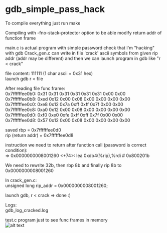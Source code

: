 # gdb_simple_pass_hack  

To compile everything just run make

Compiling with -fno-stack-protector option to be able modify return addr of function frame

main.c is actual program with simple password check that I'm "hacking" with gdb
Crack_gen.c can write in file 'crack' ascii symbols from given rip addr (addr may be different)
and then we can launch program in gdb like "r < crack"

file content: 111111 (1 char ascii = 0x31 hex)  
launch gdb
r < file

After reading file func frame:  
0x7ffffffee0b0:	0x31	0x31	0x31	0x31	0x31	0x31	0x00	0x00  
0x7ffffffee0b8:	0xed	0x12	0x00	0x08	0x00	0x00	0x00	0x00  
0x7ffffffee0c0:	0xe8	0x12	0x7a	0xff	0xff	0x7f	0x00	0x00  
0x7ffffffee0c8:	0xa0	0x12	0x00	0x08	0x00	0x00	0x00	0x00  
0x7ffffffee0d0:	0xf0	0xe0	0xfe	0xff	0xff	0x7f	0x00	0x00  
0x7ffffffee0d8:	0x57	0x12	0x00	0x08	0x00	0x00	0x00	0x00  

saved rbp = 0x7ffffffee0d0  
rip (return addr) = 0x7ffffffee0d8  

instruction we need to return after function call (password is correct condition):  
=> 0x0000000008001260 <+74>:    lea    0xdb4(%rip),%rdi        # 0x800201b  

We need to rewrite 32b, then rbp 8b and finally rip 8b to 0x0000000008001260  

In crack_gen.c:  
unsigned long rip_addr = 0x0000000008001260;  

launch gdb, r < crack => done :)  

Logs:  
gdb_log_cracked.log  

test.c program just to see func frames in memory   
![alt text](https://github.com/kruffka/gdb_simple_pass_hack/blob/master/stack_functionframe.png?raw=true)

